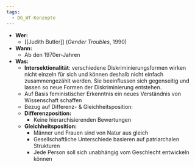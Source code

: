 ```yaml
---
tags:
  - DG_WT-Konzepte
---
```


- **Wer:**
	- [[Judith Butler]] (_Gender Troubles_, 1990)
- **Wann:**
	- Ab den 1970er-Jahren
- **Was:**
	- **Intersektionalität**: verschiedene Diskriminierungsformen wirken nicht einzeln für sich und können deshalb nicht einfach zusammengezählt werden. Sie beeinflussen sich gegenseitig und lassen so neue Formen der Diskriminierung entstehen.
	- Auf Basis feministischer Erkenntnis ein neues Verständnis von Wissenschaft schaffen
	- Bezug auf Differenz- & Gleichheitsposition:
	- **Differenzposition:**
		- Keine hierarchisierenden Bewertungen
	- **Gleichheitsposition:**
		- Männer und Frauen sind von Natur aus gleich
		- Gesellschaftliche Unterschiede basieren auf patriarchalen Strukturen
		- Jede Person soll sich unabhängig vom Geschlecht entwickeln können